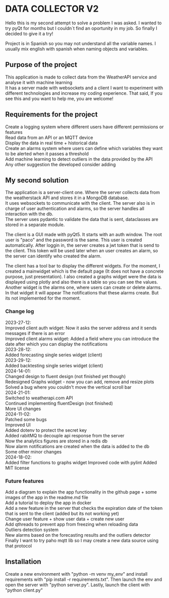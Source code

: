 # DATA COLLECTOR V2

Hello this is my second attempt to solve a problem I was asked. I wanted to try pyQt for months but I couldn´t find an oportunity in my job. So finally I decided to give it a try!

Project is in Spanish so you may not understand all the variable names. I usually mix english with spanish when naming objects and variables.

## Purpose of the project

This application is made to collect data from the WeatherAPI service and analyse it with machine learning\
It has a server made with websockets and a client
I want to experiment with different technologies and increase my coding experience. That said, If you see this and you want to help me, you are welcome!

## Requirements for the project

Create a logging system where different users have different permissions or features\
Read data from an API or an MQTT device\
Display the data in real time + historical data\
Create an alarms system where users can define which variables they want to be alerted when it passes a threshold\
Add machine learning to detect outliers in the data provided by the API\
Any other suggestion the developed consider adding

## My second solution

The application is a server-client one. Where the server collects data from the weatherstack API and stores it in a MongoDB database.\
It uses websockets to communicate with the client. The server also is in charge of user authentication and alarms, so the server handles all interaction with the db.\
The server uses pydantic to validate the data that is sent, dataclasses are stored in a separate module.

The client is a GUI made with pyQt5. It starts with an auth window. The root user is "paco" and the password is the same. This user is created automatically. After loggin in, the server creates a jwt token that is send to the client. This token will be used later when an user creates an alarm, so the server can identify who created the alarm.

The client has a tool bar to display the different widgets. For the moment, I created a mainwidget which is the default page (It does not have a concrete purpose, just presentation). I also created a graphs widget were the data is displayed using plotly and also there is a table so you can see the values. Another widget is the alarms one, where users can create or delete alarms. In that widget it will appear The notifications that these alarms create. But its not implemented for the moment.

### Change log

2023-27-12:\
	Improved client auth widget: Now it asks the server address and it sends messages if there is an error\
	Improved client alarms widget: Added a field where you can introduce the date after which you can display the notifications\
2023-28-12:\
	Added forecasting single series widget (client)\
2023-29-12:\
	Added backtesting single series widget (client)\
2024-14-01:\
	Changed design to fluent design (not finished yet though)\
	Redesigned Graphs widget - now you can add, remove and resize plots\
	Solved a bug where you couldn't move the vertical scroll bar\
2024-21-01:\
	Switched to weatherapi.com API\
        Continued implementing fluentDesign (not finished)\
        More UI changes\
2024-11-02:\
	Patched some bugs\
	Improved UI\
	Added dotenv to protect the secret key\
	Added rabitMQ to decouple api response from the server\
	Now the analytics figures are stored in a redis db\
	Now alarm notifications are created when the data is added to the db\
	Some other minor changes\
2024-18-02:\
	Added filter functions to graphs widget
	Improved code with pylint
	Added MIT license
	


### Future features


Add a diagram to explain the app functionality in the github page + some images of the app in the readme.md file\
Add a tutorial to deploy the app in docker\
Add a new feature in the server that checks the expiration date of the token that is sent to the client (added but its not working yet)\
Change user feature + show user data + create new user\
Add qthreads to prevent app from freezing when reloading data\
Outliers detection system\
New alarms based on the forecasting results and the outliers detector\
Finally I want to try paho mqtt lib so I may create a new data source using that protocol

## Installation

Create a new environment with "python -m venv my_env" and install requirements with "pip install -r requirements.txt". Then launch the env and open the server with "python server.py".
Lastly, launch the client with "python client.py"

